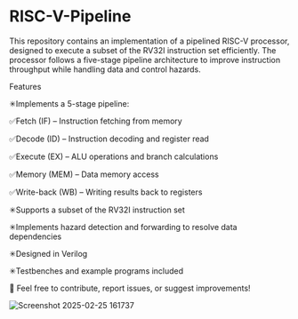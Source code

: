 # RISC-V-Pipeline

This repository contains an implementation of a pipelined RISC-V processor, designed to execute a subset of the RV32I instruction set efficiently. The processor follows a five-stage pipeline architecture to improve instruction throughput while handling data and control hazards.

Features

✳Implements a 5-stage pipeline:

✅Fetch (IF) – Instruction fetching from memory

✅Decode (ID) – Instruction decoding and register read

✅Execute (EX) – ALU operations and branch calculations

✅Memory (MEM) – Data memory access

✅Write-back (WB) – Writing results back to registers

✳Supports a subset of the RV32I instruction set

✳Implements hazard detection and forwarding to resolve data dependencies

✳Designed in Verilog

✳Testbenches and example programs included

🚀 Feel free to contribute, report issues, or suggest improvements!

![Screenshot 2025-02-25 161737](https://github.com/user-attachments/assets/08d66922-9b00-4f58-9a2f-ef6e7e3d8a52)

